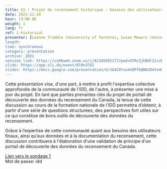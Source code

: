 ```yaml
---
title: S1 | Projet de recensement historique - besoins des utilisateurs et découverte de données
date: 2021-11-24
hour: 13:00 HE
weight: 1
lang: fr
ref: 1-historical
presenter: [Leanne Trimble (University of Toronto), Susan Mowers (Université d'Ottawa)]
length:
time: synchronous
category: presentation
archive: 2021
session_link: https://us06web.zoom.us/j/82345692171?pwd=UTRsZjhBdlZiczRFSWw5cTVDS1g4Zz09
slido: https://app.sli.do/event/8l0n3l62
slides: https://docs.google.com/presentation/d/1G4C0YxsmVdPfbQNNJD4Yo4UGr2ujFUGZ/edit?usp=sharing&ouid=112190682180433392211&rtpof=true&sd=true
---
```

Cette présentation vise, d'une part, à mettre à profit l'expertise collective approfondie de la communauté de l'IDD, de l'autre, à présenter une mise à jour du projet. En tant que parties prenantes clés du projet de portail de découverte des données du recensement du Canada, la tenue de cette discussion au cours de la formation nationale de l'IDD permettra d’obtenir, à partir d'une série de questions structurées, des perspectives fort utiles sur ce qui constitue de bons outils de découverte des données du recensement. <!--more-->

Grâce à l’expertise de cette communauté quant aux besoins des utilisateurs finaux, ainsi qu’aux données et à la documentation du recensement, cette discussion contribuera à l'élaboration d'une validation de principe d'un portail de découverte des données du recensement du Canada.

[Lien vers le sondage 1](https://bit.ly/recensP1)  
Mot de passe: idd
